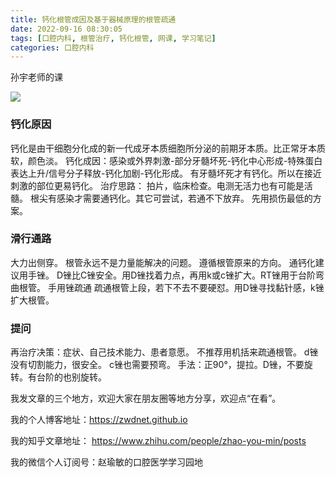 ```yaml
---
title: 钙化根管成因及基于器械原理的根管疏通
date: 2022-09-16 08:30:05
tags: [口腔内科, 根管治疗, 钙化根管, 网课, 学习笔记]
categories: 口腔内科
---
```

孙宇老师的课

![](https://zymblog-1258069789.cos.ap-chengdu.myqcloud.com/blog0314-cal/01.jpg)

### 钙化原因
钙化是由干细胞分化成的新一代成牙本质细胞所分泌的前期牙本质。比正常牙本质软，颜色淡。
钙化成因：感染或外界刺激-部分牙髓坏死-钙化中心形成-特殊蛋白表达上升/信号分子释放-钙化加剧-钙化形成。
有牙髓坏死才有钙化。所以在接近刺激的部位更易钙化。
治疗思路：
拍片，临床检查。电测无活力也有可能是活髓。
根尖有感染才需要通钙化。其它可尝试，若通不下放弃。
先用损伤最低的方案。

### 滑行通路
大力出侧穿。
根管永远不是力量能解决的问题。
遵循根管原来的方向。
通钙化建议用手锉。
D锉比C锉安全。用D锉找着力点，再用k或c锉扩大。RT锉用于台阶弯曲根管。
手用锉疏通
疏通根管上段，若下不去不要硬怼。用D锉寻找黏针感，k锉扩大根管。

### 提问
再治疗决策：症状、自己技术能力、患者意愿。
不推荐用机括来疏通根管。
d锉没有切割能力，很安全。
c锉也需要预弯。
手法：正90°，提拉。D锉，不要旋转。有台阶的也别旋转。


我发文章的三个地方，欢迎大家在朋友圈等地方分享，欢迎点“在看”。

我的个人博客地址：https://zwdnet.github.io

我的知乎文章地址： https://www.zhihu.com/people/zhao-you-min/posts

我的微信个人订阅号：赵瑜敏的口腔医学学习园地